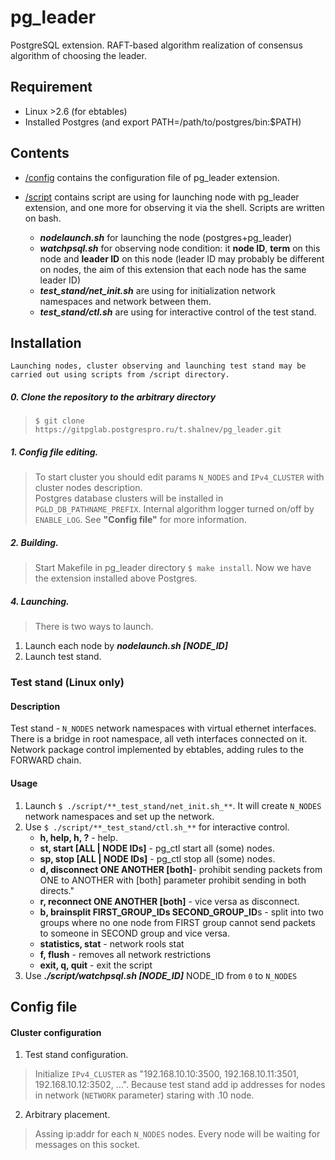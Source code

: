 # pg_leader
PostgreSQL extension. RAFT-based algorithm realization of consensus algorithm of choosing the leader.

## Requirement
- Linux >2.6 (for ebtables)
- Installed Postgres (and export PATH=/path/to/postgres/bin:$PATH)

## Contents
- [/config](https://gitpglab.postgrespro.ru/t.shalnev/pg_leader/-/tree/main/config) contains the configuration file of pg_leader extension.

- [/script](https://gitpglab.postgrespro.ru/t.shalnev/pg_leader/-/tree/main/script) contains script are using for launching node with pg_leader extension, and one more for observing it via the shell. Scripts are written on bash.
    - **_nodelaunch.sh_** for launching the node (postgres+pg_leader)
    - **_watchpsql.sh_** for observing node condition: it **node ID**, **term** on this node and **leader ID** on this node (leader ID may probably be different on nodes, the aim of this extension that each node has the same leader ID)
    - **_test_stand/net_init.sh_** are using for initialization network namespaces and network between them. 
    - **_test_stand/ctl.sh_** are using for interactive control of the test stand.

## Installation
    Launching nodes, cluster observing and launching test stand may be carried out using scripts from /script directory.

##### 0. Clone the repository to the arbitrary directory 
> `$ git clone https://gitpglab.postgrespro.ru/t.shalnev/pg_leader.git`
##### 1. Config file editing.
> To start cluster you should edit params `N_NODES` and `IPv4_CLUSTER` with cluster nodes description.  
Postgres database clusters will be installed in `PGLD_DB_PATHNAME_PREFIX`. Internal algorithm logger turned on/off by `ENABLE_LOG`. See **"Config file"** for more information.
##### 2. Building.
> Start Makefile in pg_leader directory `$ make install`.    Now we have the extension installed above Postgres.
##### 4. Launching.
> There is two ways to launch.
1. Launch each node by **_nodelaunch.sh [NODE_ID]_**
2. Launch test stand.
### Test stand (Linux only)
#### Description
Test stand - `N_NODES` network namespaces with virtual ethernet interfaces. There is a bridge in root namespace, all veth interfaces connected on it. Network package control implemented by ebtables, adding rules to the FORWARD chain.
#### Usage
1. Launch `$ ./script/**_test_stand/net_init.sh_**`. It will create `N_NODES` network namespaces and set up the network.
2. Use `$ ./script/**_test_stand/ctl.sh_**` for interactive control.
    - **h, help, h, ?** - help.
    - **st, start [ALL | NODE IDs]** - pg_ctl start all (some) nodes.
    - **sp, stop [ALL | NODE IDs]** - pg_ctl stop all (some) nodes.
    - **d, disconnect ONE ANOTHER [both]**- prohibit sending packets from ONE to ANOTHER with [both] parameter prohibit sending in both directs."
    - **r, reconnect ONE ANOTHER [both]** - vice versa as disconnect.
    - **b, brainsplit FIRST_GROUP_IDs SECOND_GROUP_ID**s - split into two groups where no one node from FIRST group cannot send packets to someone in SECOND group and vice versa.
    - **statistics, stat** - network rools stat
    - **f, flush** - removes all network restrictions
    - **exit, q, quit** - exit the script
3. Use **_./script/watchpsql.sh [NODE_ID]_** NODE_ID from `0` to `N_NODES`

## Config file
#### Cluster configuration
1. Test stand configuration. 
> Initialize `IPv4_CLUSTER` as "192.168.10.10:3500, 192.168.10.11:3501, 192.168.10.12:3502, ...". Because test stand add ip addresses for nodes in network (`NETWORK` parameter) staring with .10 node.
2. Arbitrary placement. 
> Assing ip:addr for each `N_NODES` nodes. Every node will be waiting for messages on this socket.

